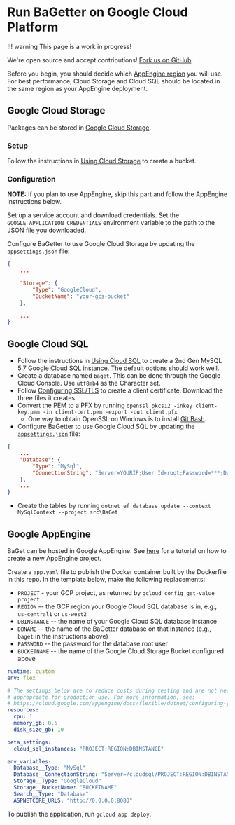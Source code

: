 # Run BaGetter on Google Cloud Platform

!!! warning
    This page is a work in progress!

We're open source and accept contributions!
[Fork us on GitHub](https://github.com/loic-sharma/BaGet).

Before you begin, you should decide which [AppEngine region](https://cloud.google.com/appengine/docs/locations)
you will use. For best performance, Cloud Storage and Cloud SQL should be located
in the same region as your AppEngine deployment.

## Google Cloud Storage

Packages can be stored in [Google Cloud Storage](https://cloud.google.com/storage/).

### Setup

Follow the instructions in [Using Cloud Storage](https://cloud.google.com/appengine/docs/flexible/dotnet/using-cloud-storage) to create a bucket.

### Configuration

**NOTE:** If you plan to use AppEngine, skip this part and follow the AppEngine instructions below.

Set up a service account and download credentials. Set the `GOOGLE_APPLICATION_CREDENTIALS` environment variable to the path to the JSON file you downloaded.

Configure BaGetter to use Google Cloud Storage by updating the `appsettings.json` file:

```json
{
    ...

    "Storage": {
        "Type": "GoogleCloud",
        "BucketName": "your-gcs-bucket"
    },

    ...
}
```

## Google Cloud SQL

* Follow the instructions in [Using Cloud SQL](https://cloud.google.com/appengine/docs/flexible/dotnet/using-cloud-sql) to create a 2nd Gen MySQL 5.7 Google Cloud SQL instance. The default options should work well.
* Create a database named `baget`. This can be done through the Google Cloud Console. Use `utf8mb4` as the Character set.
* Follow [Configuring SSL/TLS](https://cloud.google.com/sql/docs/mysql/configure-ssl-instance#new-client) to create a client certificate. Download the three files it creates.
* Convert the PEM to a PFX by running `openssl pkcs12 -inkey client-key.pem -in client-cert.pem -export -out client.pfx`
  * One way to obtain OpenSSL on Windows is to install [Git Bash](https://gitforwindows.org/).
* Configure BaGetter to use Google Cloud SQL by updating the [`appsettings.json`](https://github.com/loic-sharma/BaGet/blob/master/src/BaGet/appsettings.json) file:

```json
{
    ...
    "Database": {
        "Type": "MySql",
        "ConnectionString": "Server=YOURIP;User Id=root;Password=***;Database=baget;CertificateFile=C:\\Path\\To\\client.pfx;CACertificateFile=C:\\Path\\To\\server-ca.pem;SSL Mode=VerifyCA"
    },
    ...
}
```

* Create the tables by running `dotnet ef database update --context MySqlContext --project src\BaGet`

## Google AppEngine

BaGet can be hosted in Google AppEngine. See [here](https://cloud.google.com/appengine/docs/flexible/dotnet/quickstart)
for a tutorial on how to create a new AppEngine project.

Create a `app.yaml` file to publish the Docker container built by the Dockerfile in this repo. In the template
below, make the following replacements:

* `PROJECT` - your GCP project, as returned by `gcloud config get-value project`
* `REGION` -- the GCP region your Google Cloud SQL database is in, e.g., `us-central1` or `us-west2`
* `DBINSTANCE` -- the name of your Google Cloud SQL database instance
* `DBNAME` -- the name of the BaGetter database on that instance (e.g., `baget` in the instructions above)
* `PASSWORD` -- the password for the database root user
* `BUCKETNAME` -- the name of the Google Cloud Storage Bucket configured above

```yaml
runtime: custom
env: flex

# The settings below are to reduce costs during testing and are not necessarily
# appropriate for production use. For more information, see:
# https://cloud.google.com/appengine/docs/flexible/dotnet/configuring-your-app-with-app-yaml
resources:
  cpu: 1
  memory_gb: 0.5
  disk_size_gb: 10

beta_settings:
  cloud_sql_instances: "PROJECT:REGION:DBINSTANCE"

env_variables:
  Database__Type: "MySql"
  Database__ConnectionString: "Server=/cloudsql/PROJECT:REGION:DBINSTANCE;User Id=root;Password=PASSWORD;Database=DBNAME;SslMode=None"
  Storage__Type: "GoogleCloud"
  Storage__BucketName: "BUCKETNAME"
  Search__Type: "Database"
  ASPNETCORE_URLS: "http://0.0.0.0:8080"
```

To publish the application, run `gcloud app deploy`.
